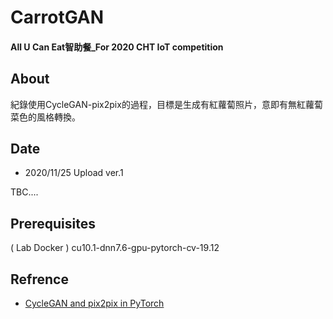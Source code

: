 # CarrotGAN
#### All U Can Eat智助餐_For 2020 CHT IoT competition

## About
紀錄使用CycleGAN-pix2pix的過程，目標是生成有紅蘿蔔照片，意即有無紅蘿蔔菜色的風格轉換。

## Date
* 2020/11/25 Upload ver.1

TBC....

## Prerequisites

( Lab Docker ) cu10.1-dnn7.6-gpu-pytorch-cv-19.12

## Refrence

* [CycleGAN and pix2pix in PyTorch](https://github.com/junyanz/pytorch-CycleGAN-and-pix2pix)
